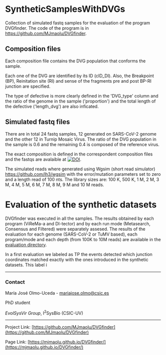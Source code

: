 # SyntheticSamplesWithDVGs

Collection of simulated fastq samples for the evaluation of the program DVGfinder. The code of the program is in https://github.com/MJmaolu/DVGfinder.


## Composition files

Each composition file contains the DVG population that conforms the sample. 

Each one of the DVG are identified by its ID (cID_DI). Also, the Breakpoint (BP), Reinitation site (RI) and sense of the fragments pre and post BP-RI junction are specified. 

The type of defective is more clearly defined in the 'DVG_type' column and the ratio of the genome in the sample ('proportion') and the total length of the defective ('length_dvg') are also inficated.


## Simulated fastq files

There are in total 24 fastq samples, 12 generated on SARS-CoV-2 genome and the other 12 in Turnip Mosaic Virus. The ratio of the DVG population in the sample is 0.6 and the remaining 0.4 is composed of the reference virus.

The exact composition is defined in the correspondent composition files and the fastqs are avalaible at [![DOI](https://zenodo.org/badge/DOI/10.5281/zenodo.6411689.svg)](https://doi.org/10.5281/zenodo.6411689).

The simulated reads where generated using Wgsim (short read simulator) <https://github.com/lh3/wgsim> with the error/mutation parameters set to zero and a length read of 100 nts. The library sizes are: 100 K, 500 K, 1 M, 2 M, 3 M, 4 M, 5 M, 6 M, 7 M, 8 M, 9 M and 10 M reads.

# Evaluation of the synthetic datasets

DVGfinder was executed in all the samples. The results obtained by each program (ViReMa-a and DI-tector) and by each run mode (Metasearch, Consensus and Filtered) were separately assesed. The results of the evaluation for each genome (SARS-CoV-2 or TuMV based), each program/mode and each depth (from 100K to 10M reads) are available in the [evaluation directory](/evaluations).

In a first evaluation we labeled as TP the events detected which junction coordinates matched exactly with the ones introduced in the synthetic datasets. This label i

---
### Contact

María José Olmo-Uceda - mariajose.olmo@csic.es

PhD student

*EvolSysVir Group*, I<sup>2</sup>SysBio (CSIC-UV) 

---
Project Link: [https://github.com/MJmaolu/DVGfinder](https://github.com/MJmaolu/DVGfinder)

Page Link: [https://mjmaolu.github.io/DVGfinder/](https://mjmaolu.github.io/DVGfinder/)

